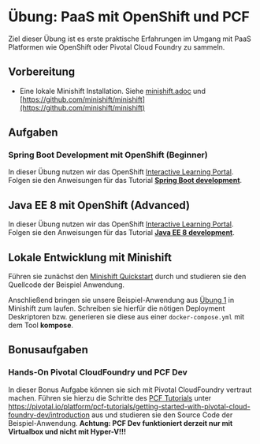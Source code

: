 # Übung: PaaS mit OpenShift und PCF

Ziel dieser Übung ist es erste praktische Erfahrungen im Umgang mit PaaS Platformen
wie OpenShift oder Pivotal Cloud Foundry zu sammeln.

## Vorbereitung

* Eine lokale Minishift Installation. Siehe [minishift.adoc](minishift.adoc) und [https://github.com/minishift/minishift](https://github.com/minishift/minishift)

## Aufgaben

### Spring Boot Development mit OpenShift (Beginner)

In dieser Übung nutzen wir das OpenShift [Interactive Learning Portal](https://learn.openshift.com/middleware/). Folgen sie den Anweisungen für das Tutorial **[Spring Boot development](https://learn.openshift.com/middleware/courses/middleware-spring-boot/spring-getting-started)**.

## Java EE 8 mit OpenShift (Advanced)

In dieser Übung nutzen wir das OpenShift [Interactive Learning Portal](https://learn.openshift.com/middleware/). Folgen sie den Anweisungen für das Tutorial **[Java EE 8 development](https://learn.openshift.com/middleware/middleware-javaee8/)**.

## Lokale Entwicklung mit Minishift

Führen sie zunächst den [Minishift Quickstart](https://docs.openshift.org/latest/minishift/getting-started/quickstart.html) durch und studieren sie den Quellcode der Beispiel Anwendung.

Anschließend bringen sie unsere Beispiel-Anwendung aus [Übung 1](../../01-kommunikation/uebung/) in Minishift zum laufen. Schreiben sie hierfür die nötigen Deployment Deskriptoren bzw. generieren sie diese aus einer `docker-compose.yml` mit dem Tool **kompose**.

## Bonusaufgaben

### Hands-On Pivotal CloudFoundry und PCF Dev

In dieser Bonus Aufgabe können sie sich mit Pivotal CloudFoundry vertraut machen. Führen sie hierzu die Schritte des [PCF Tutorials](
https://pivotal.io/platform/pcf-tutorials/getting-started-with-pivotal-cloud-foundry-dev/introduction) unter https://pivotal.io/platform/pcf-tutorials/getting-started-with-pivotal-cloud-foundry-dev/introduction aus und studieren sie den Source Code der Beispiel-Anwendung.
**Achtung: PCF Dev funktioniert derzeit nur mit Virtualbox und nicht mit Hyper-V!!!**
